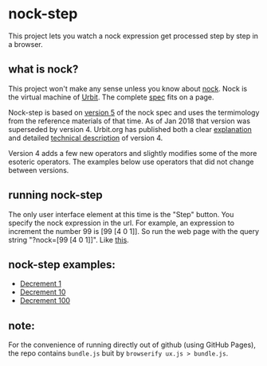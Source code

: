 nock-step
===

This project lets you watch a nock expression get processed step by step in a browser.

what is nock?
---
This project won't make any sense unless you know about [nock](https://urbit.org/docs/nock/).  Nock is the virtual machine of [Urbit](http://urbit.org). The complete [spec](https://urbit.org/docs/nock/definition) fits on a page.

Nock-step is based on [version 5](https://github.com/cgyarvin/urbit/blob/master/doc/book/1-nock.markdown) of the nock spec and uses the termimology from the reference materials of that time. As of Jan 2018 that version was superseded by version 4.  Urbit.org has published both a clear [explanation](https://urbit.org/docs/nock/explanation/) and detailed [technical description](https://urbit.org/docs/nock/definition) of version 4.

Version 4 adds a few new operators and slightly modifies some of the more esoteric operators.  The examples below use operators that did not change between versions.   

running nock-step
---
The only user interface element at this time is the "Step" button. You specify the nock expression in the url.  For example, an expression to increment the number 99 is [99 [4 0 1]].  So run the web page with the query string "?nock=[99 [4 0 1]]". Like [this](https://bvschwartz.github.io/nock-step/?nock=[99+[4+0+1]]).

nock-step examples:
---
* [Decrement 1](https://bvschwartz.github.io/nock-step/?nock=[1+[2+[[[[1+[6+[[5+[[4+[0+3]]+[0+5]]]+[[0+3]+[2+[[[0+2]+[4+[0+3]]]+[0+4]]]]]]]+[0+1]]+[1+0]]+[1+[2+[[0+1]+[0+4]]]]]]])
* [Decrement 10](https://bvschwartz.github.io/nock-step/?nock=[10+[2+[[[[1+[6+[[5+[[4+[0+3]]+[0+5]]]+[[0+3]+[2+[[[0+2]+[4+[0+3]]]+[0+4]]]]]]]+[0+1]]+[1+0]]+[1+[2+[[0+1]+[0+4]]]]]]])
* [Decrement 100](https://bvschwartz.github.io/nock-step/?nock=[100+[2+[[[[1+[6+[[5+[[4+[0+3]]+[0+5]]]+[[0+3]+[2+[[[0+2]+[4+[0+3]]]+[0+4]]]]]]]+[0+1]]+[1+0]]+[1+[2+[[0+1]+[0+4]]]]]]])

note:
---
For the convenience of running directly out of github (using GitHub Pages), the repo contains `bundle.js` buit by `browserify ux.js > bundle.js`.

